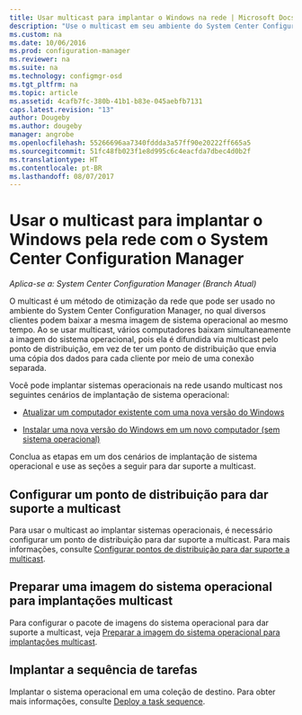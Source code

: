 ```yaml
---
title: Usar multicast para implantar o Windows na rede | Microsoft Docs
description: "Use o multicast em seu ambiente do System Center Configuration Manager para que vários computadores possam baixar a imagem do sistema operacional simultaneamente."
ms.custom: na
ms.date: 10/06/2016
ms.prod: configuration-manager
ms.reviewer: na
ms.suite: na
ms.technology: configmgr-osd
ms.tgt_pltfrm: na
ms.topic: article
ms.assetid: 4cafb7fc-380b-41b1-b83e-045aebfb7131
caps.latest.revision: "13"
author: Dougeby
ms.author: dougeby
manager: angrobe
ms.openlocfilehash: 55266696aa7340fddda3a57ff90e20222ff665a5
ms.sourcegitcommit: 51fc48fb023f1e8d995c6c4eacfda7dbec4d0b2f
ms.translationtype: HT
ms.contentlocale: pt-BR
ms.lasthandoff: 08/07/2017
---
```

# <a name="use-multicast-to-deploy-windows-over-the-network-with-system-center-configuration-manager"></a>Usar o multicast para implantar o Windows pela rede com o System Center Configuration Manager

*Aplica-se a: System Center Configuration Manager (Branch Atual)*

O multicast é um método de otimização da rede que pode ser usado no ambiente do System Center Configuration Manager, no qual diversos clientes podem baixar a mesma imagem de sistema operacional ao mesmo tempo. Ao se usar multicast, vários computadores baixam simultaneamente a imagem do sistema operacional, pois ela é difundida via multicast pelo ponto de distribuição, em vez de ter um ponto de distribuição que envia uma cópia dos dados para cada cliente por meio de uma conexão separada.  

 Você pode implantar sistemas operacionais na rede usando multicast nos seguintes cenários de implantação de sistema operacional:  

-   [Atualizar um computador existente com uma nova versão do Windows](refresh-an-existing-computer-with-a-new-version-of-windows.md)  

-   [Instalar uma nova versão do Windows em um novo computador (sem sistema operacional)](install-new-windows-version-new-computer-bare-metal.md)  

 Conclua as etapas em um dos cenários de implantação de sistema operacional e use as seções a seguir para dar suporte a multicast.  

##  <a name="BKMK_Configure"></a> Configurar um ponto de distribuição para dar suporte a multicast  
 Para usar o multicast ao implantar sistemas operacionais, é necessário configurar um ponto de distribuição para dar suporte a multicast. Para mais informações, consulte [Configurar pontos de distribuição para dar suporte a multicast](../get-started/prepare-site-system-roles-for-operating-system-deployments.md#BKMK_DPMulticast).  

## <a name="prepare-an-operating-system-image-for-multicast-deployments"></a>Preparar uma imagem do sistema operacional para implantações multicast  
 Para configurar o pacote de imagens do sistema operacional para dar suporte a multicast, veja [Preparar a imagem do sistema operacional para implantações multicast](../get-started/manage-operating-system-images.md#BKMK_OSImageMulticast).  

##  <a name="BKMK_Deploy"></a> Implantar a sequência de tarefas  
 Implantar o sistema operacional em uma coleção de destino. Para obter mais informações, consulte [Deploy a task sequence](manage-task-sequences-to-automate-tasks.md#BKMK_DeployTS).  
